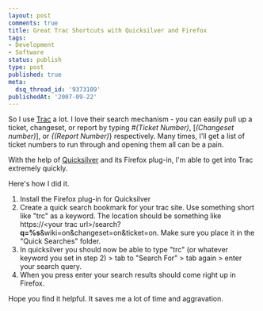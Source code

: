 ```yaml
---
layout: post
comments: true
title: Great Trac Shortcuts with Quicksilver and Firefox
tags:
- Development
- Software
status: publish
type: post
published: true
meta:
  dsq_thread_id: '9373109'
publishedAt: '2007-09-22'
---
```


So I use <a href="https://trac.edgewall.org/" title="Trac">Trac</a> a lot. I love their search mechanism - you can easily pull up a ticket, changeset, or report by typing #<em>(Ticket Number)</em>, [<em>(Changeset number)</em>], or <em>{(Report Number)</em>} respectively. Many times, I'll get a list of ticket numbers to run through and opening them all can be a pain.

With the help of <a href="https://quicksilver.blacktree.com/" title="Quicksilver">Quicksilver</a> and its Firefox plug-in, I'm able to get into Trac extremely quickly.

Here's how I did it.
<ol>
	<li>Install the Firefox plug-in for Quicksilver</li>
	<li>Create a quick search bookmark for your trac site. Use something short like "trc" as a keyword. The location should be something like https://&lt;your trac url&gt;/search?<strong>q=%s</strong>&amp;wiki=on&amp;changeset=on&amp;ticket=on. Make sure you place it in the "Quick Searches" folder.</li>
	<li> In quicksilver you should now be able to type "trc" (or whatever keyword you set in step 2) &gt; tab to "Search For" &gt; tab again &gt; enter your search query.</li>
	<li>When you press enter your search results should come right up in Firefox.</li>
</ol>
Hope you find it helpful. It saves me a lot of time and aggravation.

